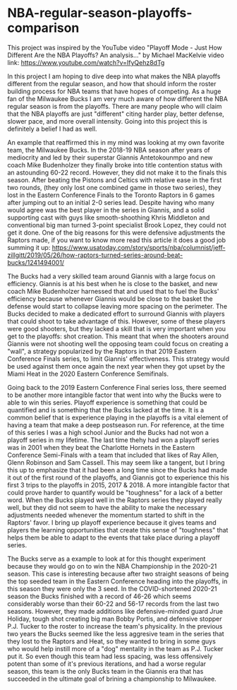 # NBA-regular-season-playoffs-comparison

This project was inspired by the YouTube video "Playoff Mode - Just How Different Are the NBA Playoffs? An analysis..." by Michael MacKelvie
video link: https://www.youtube.com/watch?v=IfyQehz8dTg

In this project I am hoping to dive deep into what makes the NBA playoffs different from the regular season, and how that should inform the roster building process for NBA teams that have hopes of competing. As a huge fan of the Milwaukee Bucks I am very much aware of how different the NBA regular season is from the playoffs. There are many people who will claim that the NBA playoffs are just "different" citing harder play, better defense, slower pace, and more overall intensity. Going into this project this is definitely a belief I had as well.

An example that reaffirmed this in my mind was looking at my own favorite team, the Milwaukee Bucks. In the 2018-19 NBA season after years of mediocrity and led by their superstar Giannis Antetokounmpo and new coach Mike Budenholzer they finally broke into title contention status with an astounding 60-22 record. However, they did not make it to the finals this season. After beating the Pistons and Celtics with relative ease in the first two rounds, (they only lost one combined game in those two series), they lost in the Eastern Conference Finals to the Toronto Raptors in 6 games after jumping out to an initial 2-0 series lead. Despite having who many would agree was the best player in the series in Giannis, and a solid supporting cast with guys like smooth-shoothing Khris Middleton and conventional big man turned 3-point specialist Brook Lopez, they could not get it done. One of the big reasons for this were defensive adjustments the Raptors made, if you want to know more read this article it does a good job summing it up: https://www.usatoday.com/story/sports/nba/columnist/jeff-zillgitt/2019/05/26/how-raptors-turned-series-around-beat-bucks/1241494001/ 

The Bucks had a very skilled team around Giannis with a large focus on efficiency. Giannis is at his best when he is close to the basket, and new coach Mike Budenholzer harnessed that and used that to fuel the Bucks' efficiency because whenever Giannis would be close to the basket the defense would start to collapse leaving more spacing on the perimeter. The Bucks decided to make a dedicated effort to surround Giannis with players that could shoot to take advantage of this. However, some of these players were good shooters, but they lacked a skill that is very important when you get to the playoffs: shot creation. This meant that when the shooters around Giannis were not shooting well the opposing team could focus on creating a "wall", a strategy popularized by the Raptors in that 2019 Eastern Conference Finals series, to limit Giannis' effectiveness. This strategy would be used against them once again the next year when they got upset by the Miami Heat in the 2020 Eastern Conference Semifinals.

Going back to the 2019 Eastern Conference Final series loss, there seemed to be another more intangible factor that went into why the Bucks were to able to win this series. Playoff experience is something that could be quantified and is something that the Bucks lacked at the time. It is a common belief that is experience playing in the playoffs is a vital element of having a team that make a deep postseason run. For reference, at the time of this series I was a high school Junior and the Bucks had not won a playoff series in my lifetime. The last time thehy had won a playoff series was in 2001 when they beat the Charlotte Hornets in the Eastern Conference Semi-Finals with a team that included that likes of Ray Allen, Glenn Robinson and Sam Cassell. This may seem like a tangent, but I bring this up to emphasize that it had been a long time since the Bucks had made it out of the first round of the playoffs, and Giannis got to experience this his first 3 trips to the playoffs in 2015, 2017 & 2018. A more intangible factor that could prove harder to quantify would be "toughness" for a lack of a better word. When the Bucks played well in the Raptors series they played really well, but they did not seem to have the ability to make the necessary adjustments needed whenever the momentum started to shift in the Raptors' favor. I bring up playoff experience because it gives teams and players the learning opportunities that create this sense of "toughness" that helps them be able to adapt to the events that take place during a playoff series.

The Bucks serve as a example to look at for this thought experiment because they would go on to win the NBA Championship in the 2020-21 season. This case is interesting because after two straight seasons of being the top seeded team in the Eastern Conference heading into the playoffs, in this season they were only the 3 seed. In the COVID-shortened 2020-21 season the Bucks finished with a record of 46-26 which seems considerably worse than their 60-22 and 56-17 records from the last two seasons. However, they made additions like defensive-minded guard Jrue Holiday, tough shot creating big man Bobby Portis, and defensive stopper P.J. Tucker to the roster to increase the team's physicality. In the previous two years the Bucks seemed like the less aggresive team in the series that they lost to the Raptors and Heat, so they wanted to bring in some guys who would help instill more of a "dog" mentality in the team as P.J. Tucker put it. So even though this team had less spacing, was less offensively potent than some of it's previous iterations, and had a worse regular season, this team is the only Bucks team in the Giannis era that has succeeded in the ultimate goal of brining a championship to Milwaukee. 
